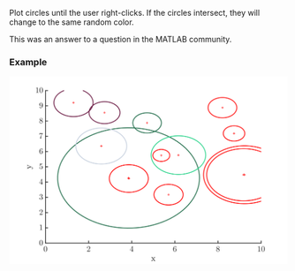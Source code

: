 Plot circles until the user right-clicks. If the circles intersect, they will change to the same random color.

This was an answer to a question in the MATLAB community.

### Example


<p align="left">
    <img src="https://github.com/AlbertoCuadra/interactive_intersection_circles/blob/main/static/example.svg" width="800">
</p>
